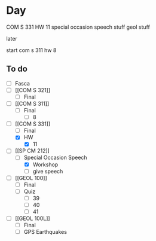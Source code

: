 

# Day 
COM S 331 HW 11
special occasion speech stuff 
 geol stuff
 
 
 later
 
 start com s 311 hw 8


## To do
- [ ] Fasca
- [ ] [[COM S 321]]
	- [ ] Final
- [ ] [[COM S 311]]
	- [ ] Final
		- [ ] 8
- [ ] [[COM S 331]]
	- [ ] Final
	- [x] HW
		- [x] 11
- [ ] [[SP CM 212]]
	- [ ] Special Occasion Speech
		- [x]  Workshop
		- [ ]  give speech 
- [ ]  [[GEOL 100]]
	- [ ]  Final
	- [ ]  Quiz 
		- [ ]  39
		- [ ]  40
		- [ ]  41
- [ ]  [[GEOL 100L]]
	- [ ]  Final
	- [ ]  GPS Earthquakes 